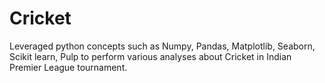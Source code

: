 # Cricket
Leveraged python concepts such as Numpy, Pandas, Matplotlib, Seaborn, Scikit learn, Pulp to perform various analyses about Cricket in Indian Premier League tournament.
